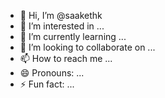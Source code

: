 - 👋 Hi, I’m @saakethk
- 👀 I’m interested in ...
- 🌱 I’m currently learning ...
- 💞️ I’m looking to collaborate on ...
- 📫 How to reach me ...
- 😄 Pronouns: ...
- ⚡ Fun fact: ...

<!---
saakethk/saakethk is a ✨ special ✨ repository because its `README.md` (this file) appears on your GitHub profile.
You can click the Preview link to take a look at your changes.
--->
